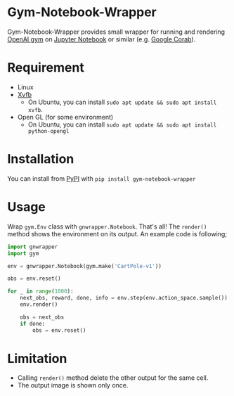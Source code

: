 # Gym-Notebook-Wrapper

Gym-Notebook-Wrapper provides small wrapper for running and rendering
[OpenAI gym](https://github.com/openai/gym) on [Jupyter
Notebook](https://jupyter.org/) or similar (e.g. [Google
Corab](https://colab.research.google.com/)).

# Requirement

- Linux
- [Xvfb](https://www.x.org/releases/X11R7.7/doc/man/man1/Xvfb.1.xhtml)
  - On Ubuntu, you can install `sudo apt update && sudo apt install xvfb`.
- Open GL (for some environment)
  - On Ubuntu, you can install `sudo apt update && sudo apt install python-opengl`

# Installation

You can install from
[PyPI](https://pypi.org/project/gym-notebook-wrapper/) with `pip install gym-notebook-wrapper`


# Usage

Wrap `gym.Env` class with `gnwrapper.Notebook`. That's all! The
`render()` method shows the environment on its output. An example code
is following;

``` python
import gnwrapper
import gym

env = gnwrapper.Notebook(gym.make('CartPole-v1'))

obs = env.reset()

for _ in range(1000):
    next_obs, reward, done, info = env.step(env.action_space.sample())
	env.render()

	obs = next_obs
	if done:
	    obs = env.reset()
```

# Limitation

- Calling `render()` method delete the other output for the same cell.
- The output image is shown only once.
